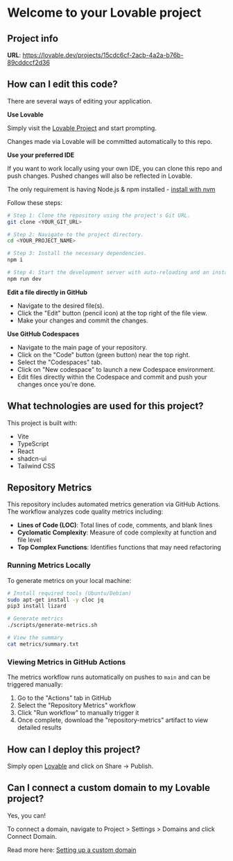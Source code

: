 # Welcome to your Lovable project

## Project info

**URL**: https://lovable.dev/projects/15cdc6cf-2acb-4a2a-b76b-89cddccf2d36

## How can I edit this code?

There are several ways of editing your application.

**Use Lovable**

Simply visit the [Lovable Project](https://lovable.dev/projects/15cdc6cf-2acb-4a2a-b76b-89cddccf2d36) and start prompting.

Changes made via Lovable will be committed automatically to this repo.

**Use your preferred IDE**

If you want to work locally using your own IDE, you can clone this repo and push changes. Pushed changes will also be reflected in Lovable.

The only requirement is having Node.js & npm installed - [install with nvm](https://github.com/nvm-sh/nvm#installing-and-updating)

Follow these steps:

```sh
# Step 1: Clone the repository using the project's Git URL.
git clone <YOUR_GIT_URL>

# Step 2: Navigate to the project directory.
cd <YOUR_PROJECT_NAME>

# Step 3: Install the necessary dependencies.
npm i

# Step 4: Start the development server with auto-reloading and an instant preview.
npm run dev
```

**Edit a file directly in GitHub**

- Navigate to the desired file(s).
- Click the "Edit" button (pencil icon) at the top right of the file view.
- Make your changes and commit the changes.

**Use GitHub Codespaces**

- Navigate to the main page of your repository.
- Click on the "Code" button (green button) near the top right.
- Select the "Codespaces" tab.
- Click on "New codespace" to launch a new Codespace environment.
- Edit files directly within the Codespace and commit and push your changes once you're done.

## What technologies are used for this project?

This project is built with:

- Vite
- TypeScript
- React
- shadcn-ui
- Tailwind CSS

## Repository Metrics

This repository includes automated metrics generation via GitHub Actions. The workflow analyzes code quality metrics including:

- **Lines of Code (LOC)**: Total lines of code, comments, and blank lines
- **Cyclomatic Complexity**: Measure of code complexity at function and file level
- **Top Complex Functions**: Identifies functions that may need refactoring

### Running Metrics Locally

To generate metrics on your local machine:

```sh
# Install required tools (Ubuntu/Debian)
sudo apt-get install -y cloc jq
pip3 install lizard

# Generate metrics
./scripts/generate-metrics.sh

# View the summary
cat metrics/summary.txt
```

### Viewing Metrics in GitHub Actions

The metrics workflow runs automatically on pushes to `main` and can be triggered manually:

1. Go to the "Actions" tab in GitHub
2. Select the "Repository Metrics" workflow
3. Click "Run workflow" to manually trigger it
4. Once complete, download the "repository-metrics" artifact to view detailed results

## How can I deploy this project?

Simply open [Lovable](https://lovable.dev/projects/15cdc6cf-2acb-4a2a-b76b-89cddccf2d36) and click on Share -> Publish.

## Can I connect a custom domain to my Lovable project?

Yes, you can!

To connect a domain, navigate to Project > Settings > Domains and click Connect Domain.

Read more here: [Setting up a custom domain](https://docs.lovable.dev/features/custom-domain#custom-domain)
